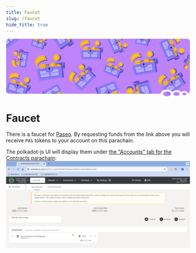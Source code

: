 ```yaml
---
title: Faucet
slug: /faucet
hide_title: true
---
```


![Faucet Title Picture](/img/title/faucet.svg)

# Faucet

<!-- import Faucet from "./Faucet"; -->

There is a faucet for [Paseo](https://faucet.polkadot.io/).
By requesting funds from the link above you will receive `PAS`
tokens to your account on this parachain.

The polkadot-js UI will display them under [the "Accounts" tab for the Contracts parachain](https://polkadot.js.org/apps/?rpc=wss%3A%2F%2Fpaseo.dotters.network#/accounts):
<img src="/img/pas-in-wallet.png" alt="Paseo testnet tokens in wallet" />
